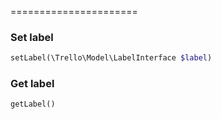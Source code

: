 
======================

### Set label
```php
setLabel(\Trello\Model\LabelInterface $label)
```

### Get label
```php
getLabel()
```

